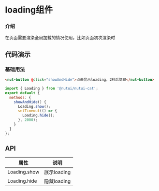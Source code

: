 #  loading组件

### 介绍
    
在页面需要渲染全局加载的情况使用，比如页面初次渲染时

    

## 代码演示
    
### 基础用法

```html
<nut-button @click="showAndHide">点击显示loading，2秒后隐藏</nut-button>
```

```javascript
import { Loading } from '@nutui/nutui-cat';
export default {
  methods: {
    showAndHide() {
      Loading.show();
      setTimeout(() => {
        Loading.hide();
      }, 2000);
    }
  }
};
```

    
## API
    
| 属性         | 说明                             |
| ------------ | -------------------------------- | 
| Loading.show         | 展示loading             |
| Loading.hide        | 隐藏loading                        | 

    
    